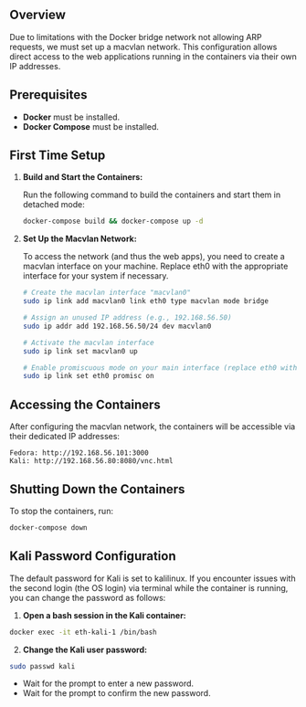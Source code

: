 ## Overview

Due to limitations with the Docker bridge network not allowing ARP requests, we must set up a macvlan network. This configuration allows direct access to the web applications running in the containers via their own IP addresses.

## Prerequisites

- **Docker** must be installed.
- **Docker Compose** must be installed.

## First Time Setup

1. **Build and Start the Containers:**

   Run the following command to build the containers and start them in detached mode:

   ```bash
   docker-compose build && docker-compose up -d
   ```

2. **Set Up the Macvlan Network:**

    To access the network (and thus the web apps), you need to create a macvlan interface on your machine. Replace eth0 with the appropriate interface for your system if necessary.

    ```bash
    # Create the macvlan interface "macvlan0"
    sudo ip link add macvlan0 link eth0 type macvlan mode bridge

    # Assign an unused IP address (e.g., 192.168.56.50)
    sudo ip addr add 192.168.56.50/24 dev macvlan0

    # Activate the macvlan interface
    sudo ip link set macvlan0 up

    # Enable promiscuous mode on your main interface (replace eth0 with your correct interface)
    sudo ip link set eth0 promisc on
    ```

## Accessing the Containers

After configuring the macvlan network, the containers will be accessible via their dedicated IP addresses:

    Fedora: http://192.168.56.101:3000
    Kali: http://192.168.56.80:8080/vnc.html

## Shutting Down the Containers
To stop the containers, run:
```bash
docker-compose down
```

## Kali Password Configuration

The default password for Kali is set to kalilinux. If you encounter issues with the second login (the OS login) via terminal while the container is running, you can change the password as follows:

1. **Open a bash session in the Kali container:**
```bash
docker exec -it eth-kali-1 /bin/bash
```
2. **Change the Kali user password:**
```bash
sudo passwd kali
```
- Wait for the prompt to enter a new password.
- Wait for the prompt to confirm the new password.
